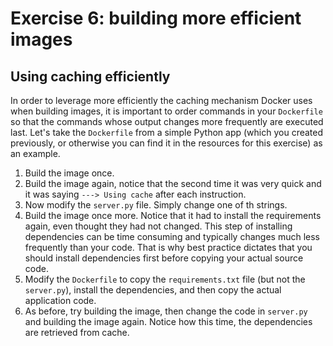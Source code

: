 # Exercise 6: building more efficient images

## Using caching efficiently

In order to leverage more efficiently the caching mechanism Docker uses when building images, it is important to order commands in your `Dockerfile` so that the commands whose output changes more frequently are executed last. Let's take the `Dockerfile` from a simple Python app (which you created previously, or otherwise you can find it in the resources for this exercise) as an example.

1. Build the image once.
1. Build the image again, notice that the second time it was very quick and it was saying `---> Using cache` after each instruction.
1. Now modify the `server.py` file. Simply change one of th strings.
1. Build the image once more. Notice that it had to install the requirements again, even thought they had not changed. This step of installing dependencies can be time consuming and typically changes much less frequently than your code. That is why best practice dictates that you should install dependencies first before copying your actual source code.
1. Modify the `Dockerfile` to copy the `requirements.txt` file (but not the `server.py`), install the dependencies, and then copy the actual application code.
1. As before, try building the image, then change the code in `server.py` and building the image again. Notice how this time, the dependencies are retrieved from cache.


